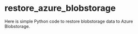 # restore_azure_blobstorage
Here is simple Python code to restore blobstorage data to Azure Blobstorage.
